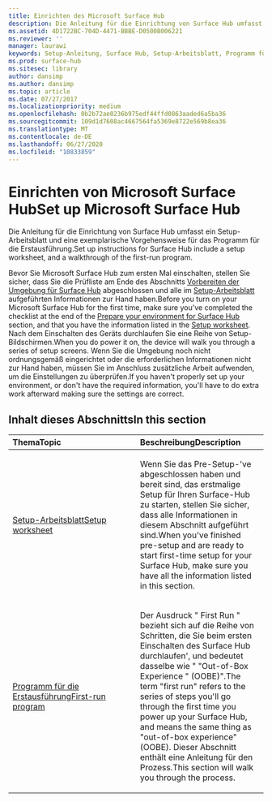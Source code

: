 ```yaml
---
title: Einrichten des Microsoft Surface Hub
description: Die Anleitung für die Einrichtung von Surface Hub umfasst ein Setup-Arbeitsblatt und eine exemplarische Vorgehensweise für das Programm für die Erstausführung.
ms.assetid: 4D1722BC-704D-4471-BBBE-D0500B006221
ms.reviewer: ''
manager: laurawi
keywords: Setup-Anleitung, Surface Hub, Setup-Arbeitsblatt, Programm für die Erstausführung
ms.prod: surface-hub
ms.sitesec: library
author: dansimp
ms.author: dansimp
ms.topic: article
ms.date: 07/27/2017
ms.localizationpriority: medium
ms.openlocfilehash: 0b2b72ae0236b975edf44ffd0863aaded6a5ba36
ms.sourcegitcommit: 109d1d7608ac4667564fa5369e8722e569b8ea36
ms.translationtype: MT
ms.contentlocale: de-DE
ms.lasthandoff: 06/27/2020
ms.locfileid: "10833859"
---
```

# <span data-ttu-id="da3cb-104">Einrichten von Microsoft Surface Hub</span><span class="sxs-lookup"><span data-stu-id="da3cb-104">Set up Microsoft Surface Hub</span></span>


<span data-ttu-id="da3cb-105">Die Anleitung für die Einrichtung von Surface Hub umfasst ein Setup-Arbeitsblatt und eine exemplarische Vorgehensweise für das Programm für die Erstausführung.</span><span class="sxs-lookup"><span data-stu-id="da3cb-105">Set up instructions for Surface Hub include a setup worksheet, and a walkthrough of the first-run program.</span></span>

<span data-ttu-id="da3cb-106">Bevor Sie Microsoft Surface Hub zum ersten Mal einschalten, stellen Sie sicher, dass Sie die Prüfliste am Ende des Abschnitts [Vorbereiten der Umgebung für Surface Hub](prepare-your-environment-for-surface-hub.md) abgeschlossen und alle im [Setup-Arbeitsblatt](setup-worksheet-surface-hub.md) aufgeführten Informationen zur Hand haben.</span><span class="sxs-lookup"><span data-stu-id="da3cb-106">Before you turn on your Microsoft Surface Hub for the first time, make sure you've completed the checklist at the end of the [Prepare your environment for Surface Hub](prepare-your-environment-for-surface-hub.md) section, and that you have the information listed in the [Setup worksheet](setup-worksheet-surface-hub.md).</span></span> <span data-ttu-id="da3cb-107">Nach dem Einschalten des Geräts durchlaufen Sie eine Reihe von Setup-Bildschirmen.</span><span class="sxs-lookup"><span data-stu-id="da3cb-107">When you do power it on, the device will walk you through a series of setup screens.</span></span> <span data-ttu-id="da3cb-108">Wenn Sie die Umgebung noch nicht ordnungsgemäß eingerichtet oder die erforderlichen Informationen nicht zur Hand haben, müssen Sie im Anschluss zusätzliche Arbeit aufwenden, um die Einstellungen zu überprüfen.</span><span class="sxs-lookup"><span data-stu-id="da3cb-108">If you haven't properly set up your environment, or don't have the required information, you'll have to do extra work afterward making sure the settings are correct.</span></span>

## <span data-ttu-id="da3cb-109">Inhalt dieses Abschnitts</span><span class="sxs-lookup"><span data-stu-id="da3cb-109">In this section</span></span>


<table>
<colgroup>
<col width="50%" />
<col width="50%" />
</colgroup>
<thead>
<tr class="header">
<th align="left"><span data-ttu-id="da3cb-110">Thema</span><span class="sxs-lookup"><span data-stu-id="da3cb-110">Topic</span></span></th>
<th align="left"><span data-ttu-id="da3cb-111">Beschreibung</span><span class="sxs-lookup"><span data-stu-id="da3cb-111">Description</span></span></th>
</tr>
</thead>
<tbody>
<tr class="odd">
<td align="left"><p><a href="setup-worksheet-surface-hub.md" data-raw-source="[Setup worksheet](setup-worksheet-surface-hub.md)"><span data-ttu-id="da3cb-112">Setup-Arbeitsblatt</span><span class="sxs-lookup"><span data-stu-id="da3cb-112">Setup worksheet</span></span></a></p></td>
<td align="left"><p><span data-ttu-id="da3cb-113">Wenn Sie das Pre-Setup-&#39;ve abgeschlossen haben und bereit sind, das erstmalige Setup für Ihren Surface-Hub zu starten, stellen Sie sicher, dass alle Informationen in diesem Abschnitt aufgeführt sind.</span><span class="sxs-lookup"><span data-stu-id="da3cb-113">When you&#39;ve finished pre-setup and are ready to start first-time setup for your Surface Hub, make sure you have all the information listed in this section.</span></span></p></td>
</tr>
<tr class="even">
<td align="left"><p><a href="first-run-program-surface-hub.md" data-raw-source="[First-run program](first-run-program-surface-hub.md)"><span data-ttu-id="da3cb-114">Programm für die Erstausführung</span><span class="sxs-lookup"><span data-stu-id="da3cb-114">First-run program</span></span></a></p></td>
<td align="left"><p><span data-ttu-id="da3cb-115">Der Ausdruck &quot; First Run &quot; bezieht sich auf die Reihe von Schritten, die Sie beim ersten Einschalten des Surface Hub durchlaufen&#39;, und bedeutet dasselbe wie &quot; "Out-of-Box Experience &quot; (OOBE)".</span><span class="sxs-lookup"><span data-stu-id="da3cb-115">The term &quot;first run&quot; refers to the series of steps you&#39;ll go through the first time you power up your Surface Hub, and means the same thing as &quot;out-of-box experience&quot; (OOBE).</span></span> <span data-ttu-id="da3cb-116">Dieser Abschnitt enthält eine Anleitung für den Prozess.</span><span class="sxs-lookup"><span data-stu-id="da3cb-116">This section will walk you through the process.</span></span></p></td>
</tr>
</tbody>
</table>

 

 

 





